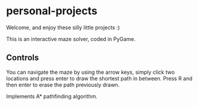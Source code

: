 # personal-projects
Welcome, and enjoy these silly little projects :)

This is an interactive maze solver, coded in PyGame.
## Controls
You can navigate the maze by using the arrow keys, simply click two locations and press enter to draw the shortest path in between. Press R and then enter to erase the path previously drawn.

Implements A* pathfinding algorithm.
